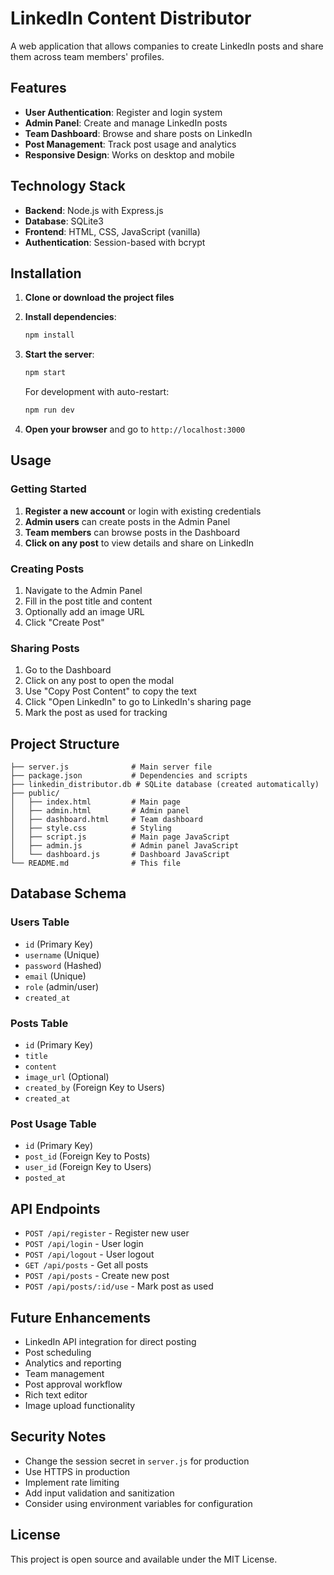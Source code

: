 # LinkedIn Content Distributor

A web application that allows companies to create LinkedIn posts and share them across team members' profiles.

## Features

- **User Authentication**: Register and login system
- **Admin Panel**: Create and manage LinkedIn posts
- **Team Dashboard**: Browse and share posts on LinkedIn
- **Post Management**: Track post usage and analytics
- **Responsive Design**: Works on desktop and mobile

## Technology Stack

- **Backend**: Node.js with Express.js
- **Database**: SQLite3
- **Frontend**: HTML, CSS, JavaScript (vanilla)
- **Authentication**: Session-based with bcrypt

## Installation

1. **Clone or download the project files**

2. **Install dependencies**:
   ```bash
   npm install
   ```

3. **Start the server**:
   ```bash
   npm start
   ```
   
   For development with auto-restart:
   ```bash
   npm run dev
   ```

4. **Open your browser** and go to `http://localhost:3000`

## Usage

### Getting Started

1. **Register a new account** or login with existing credentials
2. **Admin users** can create posts in the Admin Panel
3. **Team members** can browse posts in the Dashboard
4. **Click on any post** to view details and share on LinkedIn

### Creating Posts

1. Navigate to the Admin Panel
2. Fill in the post title and content
3. Optionally add an image URL
4. Click "Create Post"

### Sharing Posts

1. Go to the Dashboard
2. Click on any post to open the modal
3. Use "Copy Post Content" to copy the text
4. Click "Open LinkedIn" to go to LinkedIn's sharing page
5. Mark the post as used for tracking

## Project Structure

```
├── server.js              # Main server file
├── package.json           # Dependencies and scripts
├── linkedin_distributor.db # SQLite database (created automatically)
├── public/
│   ├── index.html         # Main page
│   ├── admin.html         # Admin panel
│   ├── dashboard.html     # Team dashboard
│   ├── style.css          # Styling
│   ├── script.js          # Main page JavaScript
│   ├── admin.js           # Admin panel JavaScript
│   └── dashboard.js       # Dashboard JavaScript
└── README.md              # This file
```

## Database Schema

### Users Table
- `id` (Primary Key)
- `username` (Unique)
- `password` (Hashed)
- `email` (Unique)
- `role` (admin/user)
- `created_at`

### Posts Table
- `id` (Primary Key)
- `title`
- `content`
- `image_url` (Optional)
- `created_by` (Foreign Key to Users)
- `created_at`

### Post Usage Table
- `id` (Primary Key)
- `post_id` (Foreign Key to Posts)
- `user_id` (Foreign Key to Users)
- `posted_at`

## API Endpoints

- `POST /api/register` - Register new user
- `POST /api/login` - User login
- `POST /api/logout` - User logout
- `GET /api/posts` - Get all posts
- `POST /api/posts` - Create new post
- `POST /api/posts/:id/use` - Mark post as used

## Future Enhancements

- LinkedIn API integration for direct posting
- Post scheduling
- Analytics and reporting
- Team management
- Post approval workflow
- Rich text editor
- Image upload functionality

## Security Notes

- Change the session secret in `server.js` for production
- Use HTTPS in production
- Implement rate limiting
- Add input validation and sanitization
- Consider using environment variables for configuration

## License

This project is open source and available under the MIT License.
